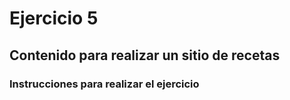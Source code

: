 # Ejercicio 5

## Contenido para realizar un sitio de recetas

### Instrucciones para realizar el ejercicio